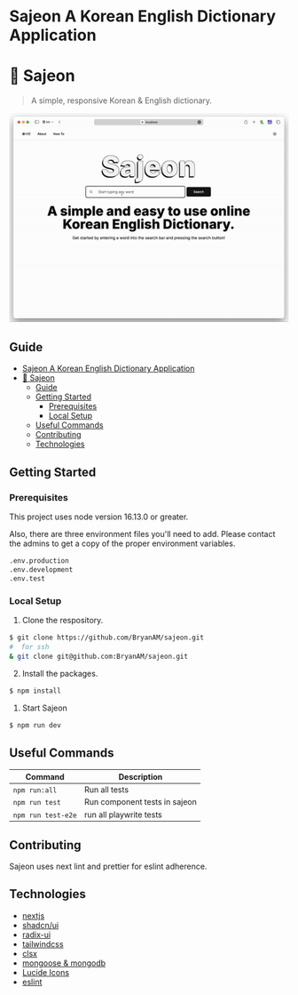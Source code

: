 # Sajeon A Korean English Dictionary Application 
#  📓 Sajeon 
> A simple, responsive Korean & English dictionary.

![screen-gif](./sajeon.gif)

## Guide
- [Sajeon A Korean English Dictionary Application](#sajeon-a-korean-english-dictionary-application)
- [📓 Sajeon](#-sajeon)
  - [Guide](#guide)
  - [Getting Started](#getting-started)
    - [Prerequisites](#prerequisites)
    - [Local Setup](#local-setup)
  - [Useful Commands](#useful-commands)
  - [Contributing](#contributing)
  - [Technologies](#technologies)

## Getting Started 



### Prerequisites
This project uses node version 16.13.0 or greater.

Also, there are three environment files you'll need to add. Please contact the admins to get a copy of the proper environment variables. 

```
.env.production
.env.development
.env.test
```

### Local Setup
1. Clone the respository.
```bash
$ git clone https://github.com/BryanAM/sajeon.git
#  for ssh
& git clone git@github.com:BryanAM/sajeon.git
```
2. Install the packages.
```bash
$ npm install
```
1. Start Sajeon
```bash
$ npm run dev
```

## Useful Commands

|Command | Description |
|--------|-------------|
| `npm run:all` |  Run all tests |
| `npm run test` | Run component tests in sajeon|
| `npm run test-e2e` | run all playwrite tests |

## Contributing 
Sajeon uses next lint and prettier for eslint adherence.


## Technologies
* [nextjs](https://nextjs.org)
* [shadcn/ui](https://ui.shadcn.com)
* [radix-ui](https://www.radix-ui.com)
* [tailwindcss](https://tailwindcss.com)
* [clsx](https://github.com/lukeed/clsx#readme)
* [mongoose & mongodb](https://www.mongodb.com/developer/languages/javascript/getting-started-with-mongodb-and-mongoose/)
* [Lucide Icons](https://lucide.dev) 
* [eslint](https://eslint.org)


